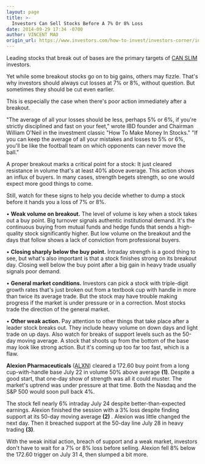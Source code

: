 ```yaml
---
layout: page
title: >-
  Investors Can Sell Stocks Before A 7% Or 8% Loss
date: 2014-09-29 17:34 -0700
author: VINCENT MAO
origin_url: https://www.investors.com/how-to-invest/investors-corner/investors-can-cut-losses-earlier-than-normal
---
```





Leading stocks that break out of bases are the primary targets of [CAN SLIM](http://education.investors.com/) investors.


Yet while some breakout stocks go on to big gains, others may fizzle. That's why investors should always cut losses at 7% or 8%, without question. But sometimes they should be cut even earlier.


This is especially the case when there's poor action immediately after a breakout.


"The average of all your losses should be less, perhaps 5% or 6%, if you're strictly disciplined and fast on your feet," wrote IBD founder and Chairman William O'Neil in the investment classic "How To Make Money In Stocks." "If you can keep the average of all your mistakes and losses to 5% or 6%, you'll be like the football team on which opponents can never move the ball."


A proper breakout marks a critical point for a stock: It just cleared resistance in volume that's at least 40% above average. This action shows an influx of buyers. In many cases, strength begets strength, so one would expect more good things to come.


Still, watch for these signs to help you decide whether to dump a stock before it hands you a loss of 7% or 8%.


• **Weak volume on breakout.** The level of volume is key when a stock takes out a buy point. Big turnover signals authentic institutional demand. It's the continuous buying from mutual funds and hedge funds that sends a high-quality stock significantly higher. But low volume on the breakout and the days that follow shows a lack of conviction from professional buyers.


• **Closing sharply below the buy point.** Intraday strength is a good thing to see, but what's also important is that a stock finishes strong on its breakout day. Closing well below the buy point after a big gain in heavy trade usually signals poor demand.


• **General market conditions.** Investors can pick a stock with triple-digit growth rates that's just broken out from a textbook cup with handle in more than twice its average trade. But the stock may have trouble making progress if the market is under pressure or in a correction. Most stocks trade the direction of the general market.


• **Other weak action.** Pay attention to other things that take place after a leader stock breaks out. They include heavy volume on down days and light trade on up days. Also watch for breaks of support levels such as the 50-day moving average. A stock that shoots up from the bottom of the base may look like strong action. But it's coming up too far too fast, which is a flaw.


**Alexion Pharmaceuticals** ([ALXN](https://research.investors.com/quote.aspx?symbol=ALXN)) cleared a 172.60 buy point from a long cup-with-handle base July 22 in volume 50% above average **(1)**. Despite a good start, that one-day show of strength was all it could muster. The market's uptrend was under pressure at that time. Both the Nasdaq and the S&P 500 would soon pull back 4%.


The stock fell nearly 6% intraday July 24 despite better-than-expected earnings. Alexion finished the session with a 3% loss despite finding support at its 50-day moving average **(2)** . Alexion was little changed the next day. Then it breached support at the 50-day line July 28 in heavy trading **(3)**.


With the weak initial action, breach of support and a weak market, investors don't have to wait for a 7% or 8% loss before selling. Alexion fell 8% below the 172.60 trigger on July 31 4, then slumped a bit more.




